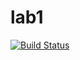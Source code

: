 # lab1

[![Build Status](https://travis-ci.com/itmo-java-basics-2020/task-1-Tritikale.svg?branch=master)](https://travis-ci.com/itmo-java-basics-2020/task-1-Tritikle)
